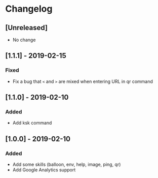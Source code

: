 # Changelog

## [Unreleased]

- No change

## [1.1.1] - 2019-02-15

### Fixed

- Fix a bug that `<` and `>` are mixed when entering URL in qr command

## [1.1.0] - 2019-02-10

### Added

- Add ksk command

## [1.0.0] - 2019-02-10

### Added

- Add some skills (balloon, env, help, image, ping, qr)
- Add Google Analytics support
